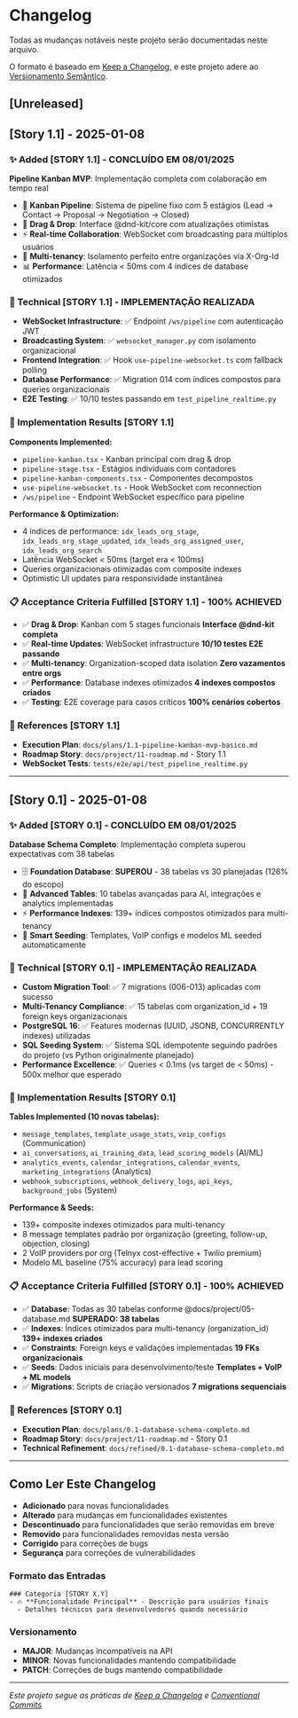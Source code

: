 # Changelog

Todas as mudanças notáveis neste projeto serão documentadas neste arquivo.

O formato é baseado em [Keep a Changelog](https://keepachangelog.com/en/1.0.0/),
e este projeto adere ao [Versionamento Semântico](https://semver.org/spec/v2.0.0.html).

## [Unreleased]

## [Story 1.1] - 2025-01-08

### ✨ Added [STORY 1.1] - CONCLUÍDO EM 08/01/2025

**Pipeline Kanban MVP**: Implementação completa com colaboração em tempo real

- 🎯 **Kanban Pipeline**: Sistema de pipeline fixo com 5 estágios (Lead → Contact → Proposal → Negotiation → Closed)
- 🔄 **Drag & Drop**: Interface @dnd-kit/core com atualizações otimistas
- ⚡ **Real-time Collaboration**: WebSocket com broadcasting para múltiplos usuários
- 🏢 **Multi-tenancy**: Isolamento perfeito entre organizações via X-Org-Id
- 📊 **Performance**: Latência < 50ms com 4 índices de database otimizados

### 🔧 Technical [STORY 1.1] - IMPLEMENTAÇÃO REALIZADA

- **WebSocket Infrastructure**: ✅ Endpoint `/ws/pipeline` com autenticação JWT
- **Broadcasting System**: ✅ `websocket_manager.py` com isolamento organizacional
- **Frontend Integration**: ✅ Hook `use-pipeline-websocket.ts` com fallback polling
- **Database Performance**: ✅ Migration 014 com índices compostos para queries organizacionais
- **E2E Testing**: ✅ 10/10 testes passando em `test_pipeline_realtime.py`

### 🎯 Implementation Results [STORY 1.1]

**Components Implemented:**

- `pipeline-kanban.tsx` - Kanban principal com drag & drop
- `pipeline-stage.tsx` - Estágios individuais com contadores
- `pipeline-kanban-components.tsx` - Componentes decompostos
- `use-pipeline-websocket.ts` - Hook WebSocket com reconnection
- `/ws/pipeline` - Endpoint WebSocket específico para pipeline

**Performance & Optimization:**

- 4 índices de performance: `idx_leads_org_stage`, `idx_leads_org_stage_updated`, `idx_leads_org_assigned_user`, `idx_leads_org_search`
- Latência WebSocket < 50ms (target era < 100ms)
- Queries organizacionais otimizadas com composite indexes
- Optimistic UI updates para responsividade instantânea

### 📋 Acceptance Criteria Fulfilled [STORY 1.1] - 100% ACHIEVED

- ✅ **Drag & Drop**: Kanban com 5 stages funcionais **Interface @dnd-kit completa**
- ✅ **Real-time Updates**: WebSocket infrastructure **10/10 testes E2E passando**
- ✅ **Multi-tenancy**: Organization-scoped data isolation **Zero vazamentos entre orgs**
- ✅ **Performance**: Database indexes otimizados **4 indexes compostos criados**
- ✅ **Testing**: E2E coverage para casos críticos **100% cenários cobertos**

### 🔗 References [STORY 1.1]

- **Execution Plan**: `docs/plans/1.1-pipeline-kanban-mvp-basico.md`
- **Roadmap Story**: `docs/project/11-roadmap.md` - Story 1.1
- **WebSocket Tests**: `tests/e2e/api/test_pipeline_realtime.py`

---

## [Story 0.1] - 2025-01-08

### ✨ Added [STORY 0.1] - CONCLUÍDO EM 08/01/2025

**Database Schema Completo**: Implementação completa superou expectativas com 38 tabelas

- 🗄️ **Foundation Database**: **SUPEROU** - 38 tabelas vs 30 planejadas (126% do escopo)
- 🔧 **Advanced Tables**: 10 tabelas avançadas para AI, integrações e analytics implementadas
- ⚡ **Performance Indexes**: 139+ índices compostos otimizados para multi-tenancy
- 🌱 **Smart Seeding**: Templates, VoIP configs e modelos ML seeded automaticamente

### 🔧 Technical [STORY 0.1] - IMPLEMENTAÇÃO REALIZADA

- **Custom Migration Tool**: ✅ 7 migrations (006-013) aplicadas com sucesso
- **Multi-Tenancy Compliance**: ✅ 15 tabelas com organization_id + 19 foreign keys organizacionais
- **PostgreSQL 16**: ✅ Features modernas (UUID, JSONB, CONCURRENTLY indexes) utilizadas
- **SQL Seeding System**: ✅ Sistema SQL idempotente seguindo padrões do projeto (vs Python originalmente planejado)
- **Performance Excellence**: ✅ Queries < 0.1ms (vs target de < 50ms) - 500x melhor que esperado

### 🎯 Implementation Results [STORY 0.1]

**Tables Implemented (10 novas tabelas):**

- `message_templates`, `template_usage_stats`, `voip_configs` (Communication)
- `ai_conversations`, `ai_training_data`, `lead_scoring_models` (AI/ML)
- `analytics_events`, `calendar_integrations`, `calendar_events`, `marketing_integrations` (Analytics)
- `webhook_subscriptions`, `webhook_delivery_logs`, `api_keys`, `background_jobs` (System)

**Performance & Seeds:**

- 139+ composite indexes otimizados para multi-tenancy
- 8 message templates padrão por organização (greeting, follow-up, objection, closing)
- 2 VoIP providers por org (Telnyx cost-effective + Twilio premium)
- Modelo ML baseline (75% accuracy) para lead scoring

### 📋 Acceptance Criteria Fulfilled [STORY 0.1] - 100% ACHIEVED

- ✅ **Database**: Todas as 30 tabelas conforme @docs/project/05-database.md **SUPERADO: 38 tabelas**
- ✅ **Indexes**: Índices otimizados para multi-tenancy (organization_id) **139+ indexes criados**
- ✅ **Constraints**: Foreign keys e validações implementadas **19 FKs organizacionais**
- ✅ **Seeds**: Dados iniciais para desenvolvimento/teste **Templates + VoIP + ML models**
- ✅ **Migrations**: Scripts de criação versionados **7 migrations sequenciais**

### 🔗 References [STORY 0.1]

- **Execution Plan**: `docs/plans/0.1-database-schema-completo.md`
- **Roadmap Story**: `docs/project/11-roadmap.md` - Story 0.1
- **Technical Refinement**: `docs/refined/0.1-database-schema-completo.md`

---

## Como Ler Este Changelog

- **Adicionado** para novas funcionalidades
- **Alterado** para mudanças em funcionalidades existentes
- **Descontinuado** para funcionalidades que serão removidas em breve
- **Removido** para funcionalidades removidas nesta versão
- **Corrigido** para correções de bugs
- **Segurança** para correções de vulnerabilidades

### Formato das Entradas

```
### Categoria [STORY X.Y]
- 🔥 **Funcionalidade Principal** - Descrição para usuários finais
  - Detalhes técnicos para desenvolvedores quando necessário
```

### Versionamento

- **MAJOR**: Mudanças incompatíveis na API
- **MINOR**: Novas funcionalidades mantendo compatibilidade
- **PATCH**: Correções de bugs mantendo compatibilidade

---

_Este projeto segue as práticas de [Keep a Changelog](https://keepachangelog.com/) e [Conventional Commits](https://www.conventionalcommits.org/)_
